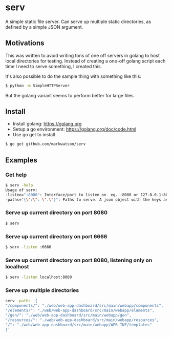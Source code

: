 # serv
A simple static file server. Can serve up multiple static directories, as defined by a simple JSON argument.

## Motivations
This was written to avoid writing tons of one off servers in golang to host
local directories for testing. Instead of creating a one-off golang
script each time I need to serve something, I created this.

It's also possible to do the sample thing with something like this:
```bash
$ python -m SimpleHTTPServer
```

But the golang variant seems to perform better for large files.

## Install
- Install golang: <https://golang.org>
- Setup a go environment: <https://golang.org/doc/code.html>
- Use go get to install
```bash
$ go get github.com/markwatson/serv
```

## Examples

### Get help
```bash
$ serv -help
Usage of serv:
-listen=":8080": Interface/port to listen on. eg. :8080 or 127.0.0.1:8080
-paths="{\"/\": \".\"}": Paths to serve. A json object with the keys as the url pattern, and the value as the root. Default serves current folder.
```

### Serve up current directory on port 8080
```bash
$ serv
```

### Serve up current directory on port 6666
```bash
$ serv -listen :6666
```

### Serve up current directory on port 8080, listening only on localhost
```bash
$ serv -listen localhost:8080
```

### Serve up multiple directories
```bash
serv -paths '{
"/components/": "./web/web-app-dashboard/src/main/webapp/components",
"/elements/": "./web/web-app-dashboard/src/main/webapp/elements",
"/gen/": "./web/web-app-dashboard/src/main/webapp/gen",
"/resources/": "./web/web-app-dashboard/src/main/webapp/resources",
"/": "./web/web-app-dashboard/src/main/webapp/WEB-INF/templates"
}'
```
